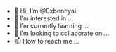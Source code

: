 - 👋 Hi, I’m @0xbennyai
- 👀 I’m interested in ...
- 🌱 I’m currently learning ...
- 💞️ I’m looking to collaborate on ...
- 📫 How to reach me ...

<!---
0xbennyai/0xbennyai is a ✨ special ✨ repository because its `README.md` (this file) appears on your GitHub profile.
You can click the Preview link to take a look at your changes.
--->
